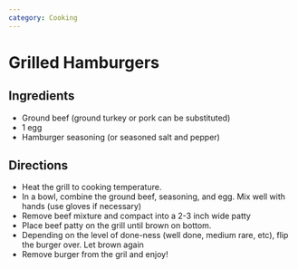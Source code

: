```yaml
---
category: Cooking
---
```


# Grilled Hamburgers

## Ingredients

* Ground beef (ground turkey or pork can be substituted)
* 1 egg
* Hamburger seasoning (or seasoned salt and pepper)

## Directions

* Heat the grill to cooking temperature.
* In a bowl, combine the ground beef, seasoning, and egg. Mix well
with hands (use gloves if necessary)
* Remove beef mixture and compact into a 2-3 inch wide patty
* Place beef patty on the grill until brown on bottom.
* Depending on the level of done-ness (well done, medium rare, etc),
flip the burger over. Let brown again
* Remove burger from the gril and enjoy!

